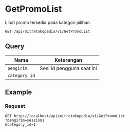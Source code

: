 # GetPromoList

Lihat promo tersedia pada kategori pilihan

```
GET /api/mitratokopedia/v1/GetPromoList
```

## Query

| Nama          | Keterangan                |
| ------------- | ------------------------- |
| `pengirim`    | Sesi id pengguna saat ini |
| `category_id` |

## Example

### Request

```
GET http://localhost/api/mitratokopedia/v1/GetPromoList
?pengirim=session1
&category_id=1
```
